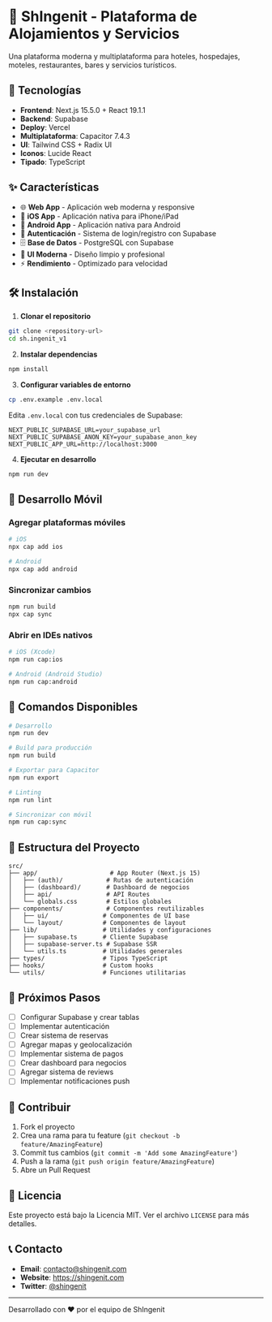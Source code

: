 # 🏨 ShIngenit - Plataforma de Alojamientos y Servicios

Una plataforma moderna y multiplataforma para hoteles, hospedajes, moteles, restaurantes, bares y servicios turísticos.

## 🚀 Tecnologías

- **Frontend**: Next.js 15.5.0 + React 19.1.1
- **Backend**: Supabase
- **Deploy**: Vercel
- **Multiplataforma**: Capacitor 7.4.3
- **UI**: Tailwind CSS + Radix UI
- **Iconos**: Lucide React
- **Tipado**: TypeScript

## ✨ Características

- 🌐 **Web App** - Aplicación web moderna y responsive
- 📱 **iOS App** - Aplicación nativa para iPhone/iPad
- 🤖 **Android App** - Aplicación nativa para Android
- 🔐 **Autenticación** - Sistema de login/registro con Supabase
- 🗄️ **Base de Datos** - PostgreSQL con Supabase
- 🎨 **UI Moderna** - Diseño limpio y profesional
- ⚡ **Rendimiento** - Optimizado para velocidad

## 🛠️ Instalación

1. **Clonar el repositorio**
```bash
git clone <repository-url>
cd sh.ingenit_v1
```

2. **Instalar dependencias**
```bash
npm install
```

3. **Configurar variables de entorno**
```bash
cp .env.example .env.local
```

Edita `.env.local` con tus credenciales de Supabase:
```env
NEXT_PUBLIC_SUPABASE_URL=your_supabase_url
NEXT_PUBLIC_SUPABASE_ANON_KEY=your_supabase_anon_key
NEXT_PUBLIC_APP_URL=http://localhost:3000
```

4. **Ejecutar en desarrollo**
```bash
npm run dev
```

## 📱 Desarrollo Móvil

### Agregar plataformas móviles
```bash
# iOS
npx cap add ios

# Android
npx cap add android
```

### Sincronizar cambios
```bash
npm run build
npx cap sync
```

### Abrir en IDEs nativos
```bash
# iOS (Xcode)
npm run cap:ios

# Android (Android Studio)
npm run cap:android
```

## 🚀 Comandos Disponibles

```bash
# Desarrollo
npm run dev

# Build para producción
npm run build

# Exportar para Capacitor
npm run export

# Linting
npm run lint

# Sincronizar con móvil
npm run cap:sync
```

## 📁 Estructura del Proyecto

```
src/
├── app/                    # App Router (Next.js 15)
│   ├── (auth)/            # Rutas de autenticación
│   ├── (dashboard)/       # Dashboard de negocios
│   ├── api/               # API Routes
│   └── globals.css        # Estilos globales
├── components/            # Componentes reutilizables
│   ├── ui/               # Componentes de UI base
│   └── layout/           # Componentes de layout
├── lib/                  # Utilidades y configuraciones
│   ├── supabase.ts       # Cliente Supabase
│   ├── supabase-server.ts # Supabase SSR
│   └── utils.ts          # Utilidades generales
├── types/                # Tipos TypeScript
├── hooks/                # Custom hooks
└── utils/                # Funciones utilitarias
```

## 🎯 Próximos Pasos

- [ ] Configurar Supabase y crear tablas
- [ ] Implementar autenticación
- [ ] Crear sistema de reservas
- [ ] Agregar mapas y geolocalización
- [ ] Implementar sistema de pagos
- [ ] Crear dashboard para negocios
- [ ] Agregar sistema de reviews
- [ ] Implementar notificaciones push

## 🤝 Contribuir

1. Fork el proyecto
2. Crea una rama para tu feature (`git checkout -b feature/AmazingFeature`)
3. Commit tus cambios (`git commit -m 'Add some AmazingFeature'`)
4. Push a la rama (`git push origin feature/AmazingFeature`)
5. Abre un Pull Request

## 📄 Licencia

Este proyecto está bajo la Licencia MIT. Ver el archivo `LICENSE` para más detalles.

## 📞 Contacto

- **Email**: contacto@shingenit.com
- **Website**: https://shingenit.com
- **Twitter**: [@shingenit](https://twitter.com/shingenit)

---

Desarrollado con ❤️ por el equipo de ShIngenit
